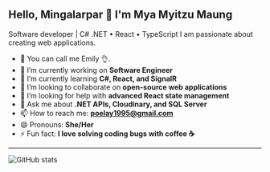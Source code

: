 ## Hello, Mingalarpar 👋 I'm Mya Myitzu Maung

Software developer | C# .NET • React • TypeScript
I am passionate about creating web applications.

- 👦 You can call me Emily 👌.
- 🔭 I’m currently working on **Software Engineer**
- 🌱 I’m currently learning **C#, React, and SignalR**
- 👯 I’m looking to collaborate on **open-source web applications**
- 🤔 I’m looking for help with **advanced React state management**
- 💬 Ask me about **.NET APIs, Cloudinary, and SQL Server**
- 📫 How to reach me: **poelay1995@gmail.com**
- 😄 Pronouns: **She/Her**
- ⚡ Fun fact: **I love solving coding bugs with coffee ☕**

---
![GitHub stats](https://github-readme-stats.vercel.app/api?username=MyaMyitzuMaung&show_icons=true&theme=tokyonight)
